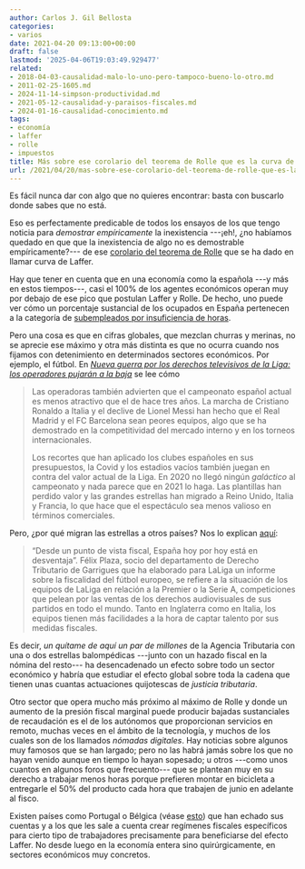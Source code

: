```yaml
---
author: Carlos J. Gil Bellosta
categories:
- varios
date: 2021-04-20 09:13:00+00:00
draft: false
lastmod: '2025-04-06T19:03:49.929477'
related:
- 2018-04-03-causalidad-malo-lo-uno-pero-tampoco-bueno-lo-otro.md
- 2011-02-25-1605.md
- 2024-11-14-simpson-productividad.md
- 2021-05-12-causalidad-y-paraisos-fiscales.md
- 2024-01-16-causalidad-conocimiento.md
tags:
- economía
- laffer
- rolle
- impuestos
title: Más sobre ese corolario del teorema de Rolle que es la curva de Laffer
url: /2021/04/20/mas-sobre-ese-corolario-del-teorema-de-rolle-que-es-la-curva-de-laffer/
---
```


Es fácil nunca dar con algo que no quieres encontrar: basta con buscarlo donde sabes que no está.

Eso es perfectamente predicable de todos los ensayos de los que tengo noticia para _demostrar empíricamente_ la inexistencia ---¡eh!, ¿no habíamos quedado en que que la inexistencia de algo no es demostrable empíricamente?--- de ese [corolario del teorema de Rolle](https://www.datanalytics.com/2017/05/30/el-teorema-de-rolle-acientifico/) que se ha dado en llamar curva de Laffer.

Hay que tener en cuenta que en una economía como la española ---y más en estos tiempos---, casi el 100% de los agentes económicos operan muy por debajo de ese pico que postulan Laffer y Rolle. De hecho, uno puede ver cómo un porcentaje sustancial de los ocupados en España pertenecen a la categoría de [subempleados por insuficiencia de horas](https://www.datanalytics.com/2013/04/26/todo-lo-que-vd-siempre-quiso-saber-sobre-la-epa-etc/).

Pero una cosa es que en cifras globales, que mezclan churras y merinas, no se aprecie ese máximo y otra más distinta es que no ocurra cuando nos fijamos con detenimiento en determinados sectores económicos. Por ejemplo, el fútbol. En _[Nueva guerra por los derechos televisivos de la Liga: los operadores pujarán a la baja](https://www.elespanol.com/invertia/medios/20210122/nueva-guerra-derechos-televisivos-liga-operadores-pujaran/552945164_0.html)_ se lee cómo

>Las operadoras también advierten que el campeonato español actual es menos atractivo que el de hace tres años. La marcha de Cristiano Ronaldo a Italia y el declive de Lionel Messi han hecho que el Real Madrid y el FC Barcelona sean peores equipos, algo que se ha demostrado en la competitividad del mercado interno y en los torneos internacionales.
>
> Los recortes que han aplicado los clubes españoles en sus presupuestos, la Covid y los estadios vacíos también juegan en contra del valor actual de la Liga. En 2020 no llegó ningún _galáctico_ al campeonato y nada parece que en 2021 lo haga. Las plantillas han perdido valor y las grandes estrellas han migrado a Reino Unido, Italia y Francia, lo que hace que el espectáculo sea menos valioso en términos comerciales.

Pero, ¿por qué migran las estrellas a otros países? Nos lo explican [aquí](https://www.elconfidencial.com/deportes/futbol/2020-10-01/fichajes-fiscalidad-impuestos-inglaterra-italia-espana-bra_2769564/):

>“Desde un punto de vista fiscal, España hoy por hoy está en desventaja”. Félix Plaza, socio del departamento de Derecho Tributario de Garrigues que ha elaborado para LaLiga un informe sobre la fiscalidad del fútbol europeo, se refiere a la situación de los equipos de LaLiga en relación a la Premier o la Serie A, competiciones que pelean por las ventas de los derechos audiovisuales de sus partidos en todo el mundo. Tanto en Inglaterra como en Italia, los equipos tienen más facilidades a la hora de captar talento por sus medidas fiscales.

Es decir, _un quítame de aquí un par de millones_ de la Agencia Tributaria con una o dos estrellas balompédicas ---junto con un hazado fiscal en la nómina del resto--- ha desencadenado un efecto sobre todo un sector económico y habría que estudiar el efecto global sobre toda la cadena que tienen unas cuantas actuaciones quijotescas de _justicia tributaria_.

Otro sector que opera mucho más próximo al máximo de Rolle y donde un aumento de la presión fiscal marginal puede producir bajadas sustanciales de recaudación es el de los autónomos que proporcionan servicios en remoto, muchas veces en el ámbito de la tecnología, y muchos de los cuales son de los llamados _nómadas digitales_. Hay noticias sobre algunos muy famosos que se han largado; pero no las habrá jamás sobre los que no hayan venido aunque en tiempo lo hayan sopesado; u otros ---como unos cuantos en algunos foros que frecuento--- que se plantean muy en su derecho a trabajar menos horas porque prefieren montar en bicicleta a entregarle el 50% del producto cada hora que trabajen de junio en adelante al fisco.

Existen países como Portugal o Bélgica (véase [esto](https://www.ey.com/en_be/tax/tax-alerts/belgian-innovation-deduction)) que han echado sus cuentas y a los que les sale a cuenta crear regímenes fiscales específicos para cierto tipo de trabajadores precisamente para beneficiarse del efecto Laffer. No desde luego en la economía entera sino quirúrgicamente, en sectores económicos muy concretos.